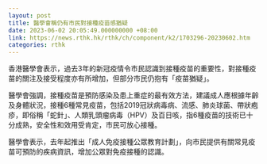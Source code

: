 ```yaml
---
layout: post
title: 醫學會稱仍有市民對接種疫苗感猶疑
date: 2023-06-02 20:05:49.000000000 +08:00
link: https://news.rthk.hk/rthk/ch/component/k2/1703296-20230602.htm
categories: rthk
---
```


香港醫學會表示，過去3年的新冠疫情令市民認識到接種疫苗的重要性，對接種疫苗的關注及接受程度亦有所增加，但部分市民仍抱有「疫苗猶疑」。

醫學會強調，接種疫苗是預防感染及患上重症的最有效方法，建議成人應根據年齡及身體狀況，接種6種常見疫苗，包括2019冠狀病毒病、流感、肺炎球菌、帶狀疱疹，即俗稱「蛇針」、人類乳頭瘤病毒（HPV）及百日咳，指6種疫苗的技術已十分成熟，安全性和效用受肯定，市民可放心接種。

醫學會表示，去年起推出「成人免疫接種公眾教育計劃」，向市民提供有關常見疫苗可預防的疾病資訊，增加公眾對免疫接種的認識。
